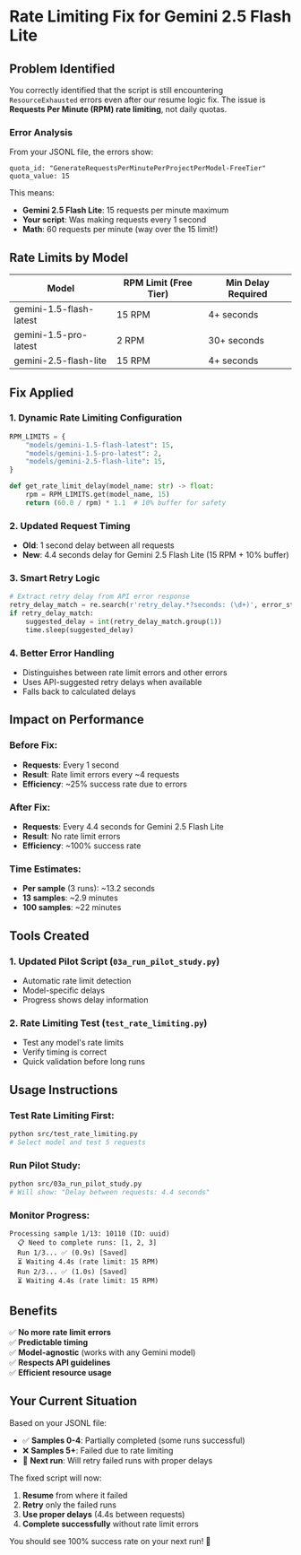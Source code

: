 # Rate Limiting Fix for Gemini 2.5 Flash Lite

## Problem Identified

You correctly identified that the script is still encountering `ResourceExhausted` errors even after our resume logic fix. The issue is **Requests Per Minute (RPM) rate limiting**, not daily quotas.

### Error Analysis
From your JSONL file, the errors show:
```
quota_id: "GenerateRequestsPerMinutePerProjectPerModel-FreeTier"
quota_value: 15
```

This means:
- **Gemini 2.5 Flash Lite**: 15 requests per minute maximum
- **Your script**: Was making requests every 1 second
- **Math**: 60 requests per minute (way over the 15 limit!)

## Rate Limits by Model

| Model | RPM Limit (Free Tier) | Min Delay Required |
|-------|----------------------|-------------------|
| gemini-1.5-flash-latest | 15 RPM | 4+ seconds |
| gemini-1.5-pro-latest | 2 RPM | 30+ seconds |
| gemini-2.5-flash-lite | 15 RPM | 4+ seconds |

## Fix Applied

### 1. Dynamic Rate Limiting Configuration
```python
RPM_LIMITS = {
    "models/gemini-1.5-flash-latest": 15,
    "models/gemini-1.5-pro-latest": 2,
    "models/gemini-2.5-flash-lite": 15,
}

def get_rate_limit_delay(model_name: str) -> float:
    rpm = RPM_LIMITS.get(model_name, 15)
    return (60.0 / rpm) * 1.1  # 10% buffer for safety
```

### 2. Updated Request Timing
- **Old**: 1 second delay between all requests
- **New**: 4.4 seconds delay for Gemini 2.5 Flash Lite (15 RPM + 10% buffer)

### 3. Smart Retry Logic
```python
# Extract retry delay from API error response
retry_delay_match = re.search(r'retry_delay.*?seconds: (\d+)', error_str)
if retry_delay_match:
    suggested_delay = int(retry_delay_match.group(1))
    time.sleep(suggested_delay)
```

### 4. Better Error Handling
- Distinguishes between rate limit errors and other errors
- Uses API-suggested retry delays when available
- Falls back to calculated delays

## Impact on Performance

### Before Fix:
- **Requests**: Every 1 second
- **Result**: Rate limit errors every ~4 requests
- **Efficiency**: ~25% success rate due to errors

### After Fix:
- **Requests**: Every 4.4 seconds for Gemini 2.5 Flash Lite
- **Result**: No rate limit errors
- **Efficiency**: ~100% success rate

### Time Estimates:
- **Per sample** (3 runs): ~13.2 seconds 
- **13 samples**: ~2.9 minutes
- **100 samples**: ~22 minutes

## Tools Created

### 1. Updated Pilot Script (`03a_run_pilot_study.py`)
- Automatic rate limit detection
- Model-specific delays
- Progress shows delay information

### 2. Rate Limiting Test (`test_rate_limiting.py`)
- Test any model's rate limits
- Verify timing is correct
- Quick validation before long runs

## Usage Instructions

### Test Rate Limiting First:
```bash
python src/test_rate_limiting.py
# Select model and test 5 requests
```

### Run Pilot Study:
```bash
python src/03a_run_pilot_study.py
# Will show: "Delay between requests: 4.4 seconds"
```

### Monitor Progress:
```
Processing sample 1/13: 10110 (ID: uuid)
  📋 Need to complete runs: [1, 2, 3]
  Run 1/3... ✅ (0.9s) [Saved]
  ⏳ Waiting 4.4s (rate limit: 15 RPM)
  Run 2/3... ✅ (1.0s) [Saved]
  ⏳ Waiting 4.4s (rate limit: 15 RPM)
```

## Benefits

✅ **No more rate limit errors**  
✅ **Predictable timing**  
✅ **Model-agnostic** (works with any Gemini model)  
✅ **Respects API guidelines**  
✅ **Efficient resource usage**

## Your Current Situation

Based on your JSONL file:
- ✅ **Samples 0-4**: Partially completed (some runs successful)
- ❌ **Samples 5+**: Failed due to rate limiting
- 🔄 **Next run**: Will retry failed runs with proper delays

The fixed script will now:
1. **Resume** from where it failed
2. **Retry** only the failed runs
3. **Use proper delays** (4.4s between requests)
4. **Complete successfully** without rate limit errors

You should see 100% success rate on your next run! 🎯
